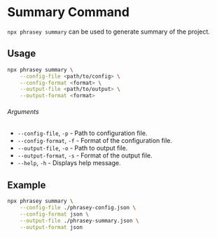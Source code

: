 # Summary Command

`npx phrasey summary` can be used to generate summary of the project.

## Usage

```bash
npx phrasey summary \
    --config-file <path/to/config> \
    --config-format <format> \
    --output-file <path/to/output> \
    --output-format <format>
```

###### Arguments

- `--config-file`, `-p` - Path to configuration file.
- `--config-format`, `-f` - Format of the configuration file.
- `--output-file`, `-o` - Path to output file.
- `--output-format`, `-s` - Format of the output file.
- `--help`, `-h` - Displays help message.

## Example

```bash
npx phrasey summary \
    --config-file ./phrasey-config.json \
    --config-format json \
    --output-file ./phrasey-summary.json \
    --output-format json
```
